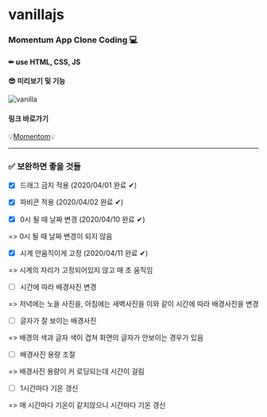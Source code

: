 # vanillajs

### Momentum App Clone Coding 💻

#### ✏ use HTML, CSS, JS

#### 😎 미리보기 및 기능

![vanilla](https://user-images.githubusercontent.com/55091156/79003961-b6c29780-7b8e-11ea-9081-16fe6aad9f25.PNG)

#### 링크 바로가기 

💡[Momentom](https://jhlee-ict.github.io/vanillajs/)💡

<hr/>

### ✅ 보완하면 좋을 것들

- [x] 드래그 금지 적용 (2020/04/01 완료 ✔)

- [x] 파비콘 적용 (2020/04/02 완료 ✔)

- [x] 0시 될 때 날짜 변경 (2020/04/10 완료 ✔)

=> 0시 될 때 날짜 변경이 되지 않음

- [x] 시계 안움직이게 고정 (2020/04/11 완료 ✔)

=> 시계의 자리가 고정되어있지 않고 매 초 움직임

- [ ] 시간에 따라 배경사진 변경

=> 저녁에는 노을 사진을, 아침에는 새벽사진을 이와 같이 시간에 따라 배경사진을 변경

- [ ] 글자가 잘 보이는 배경사진

=> 배경의 색과 글자 색이 겹쳐 화면의 글자가 안보이는 경우가 있음

- [ ] 배경사진 용량 조절

=> 배경사진 용량이 커 로딩되는데 시간이 걸림

- [ ] 1시간마다 기온 갱신

=> 매 시간마다 기온이 같지않으니 시간마다 기온 갱신
